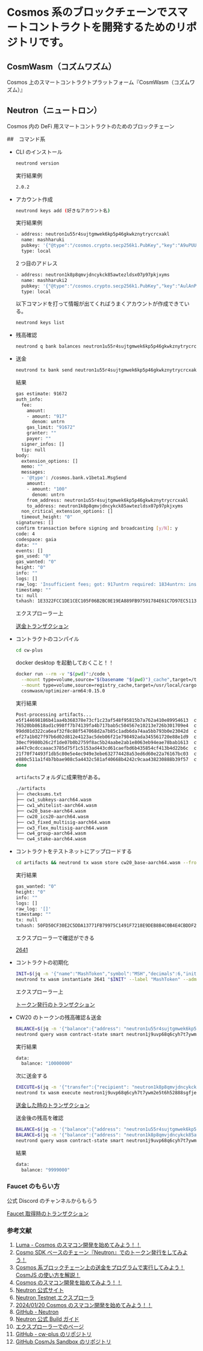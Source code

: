 # Cosmos 系のブロックチェーンでスマートコントラクトを開発するためのリポジトリです。

## CosmWasm（コズムワズム）

Cosmos 上のスマートコントラクトプラットフォーム『CosmWasm（コズムワズム）』

## Neutron（ニュートロン）

Cosmos 内の DeFi 用スマートコントラクトのためのブロックチェーン

##　コマンド系

- CLI のインストール

  ```bash
  neutrond version
  ```

  実行結果例

  ```bash
  2.0.2
  ```

- アカウント作成

  ```bash
  neutrond keys add (好きなアカウント名)
  ```

  実行結果例

  ```bash
  - address: neutron1u55r4sujtgmwek6kp5p46gkwkznytrycrcxakl
    name: mashharuki
    pubkey: '{"@type":"/cosmos.crypto.secp256k1.PubKey","key":"A9uPUUzCEHM8gSuoEXZJxVg9jI9s3CZR+tJuvBdSACst"}'
    type: local
  ```

  2 つ目のアドレス

  ```bash
  - address: neutron1k8p8qmvjdncykck85awtezldsx07p97pkjxyms
    name: mashharuki2
    pubkey: '{"@type":"/cosmos.crypto.secp256k1.PubKey","key":"AulAnPCI21GQhNIgK/iD7rNEYPxkfK/JagykzSBW4+LP"}'
    type: local
  ```

  以下コマンドを打って情報が出てくればうまくアカウントが作成できている。

  ```bash
  neutrond keys list
  ```

- 残高確認

  ```bash
  neutrond q bank balances neutron1u55r4sujtgmwek6kp5p46gkwkznytrycrcxakl --node https://rpc-t.neutron.nodestake.top:443 --chain-id pion-1
  ```

- 送金

  ```bash
  neutrond tx bank send neutron1u55r4sujtgmwek6kp5p46gkwkznytrycrcxakl neutron1k8p8qmvjdncykck85awtezldsx07p97pkjxyms 100untrn --node https://rpc-t.neutron.nodestake.top:443 --chain-id pion-1 --gas-prices 0.01untrn --gas auto --gas-adjustment 1.3
  ```

  結果

  ```bash
  gas estimate: 91672
  auth_info:
    fee:
      amount:
      - amount: "917"
        denom: untrn
      gas_limit: "91672"
      granter: ""
      payer: ""
    signer_infos: []
    tip: null
  body:
    extension_options: []
    memo: ""
    messages:
    - '@type': /cosmos.bank.v1beta1.MsgSend
      amount:
      - amount: "100"
        denom: untrn
      from_address: neutron1u55r4sujtgmwek6kp5p46gkwkznytrycrcxakl
      to_address: neutron1k8p8qmvjdncykck85awtezldsx07p97pkjxyms
    non_critical_extension_options: []
    timeout_height: "0"
  signatures: []
  confirm transaction before signing and broadcasting [y/N]: y
  code: 4
  codespace: gaia
  data: ""
  events: []
  gas_used: "0"
  gas_wanted: "0"
  height: "0"
  info: ""
  logs: []
  raw_log: 'Insufficient fees; got: 917untrn required: 1834untrn: insufficient fee'
  timestamp: ""
  tx: null
  txhash: 1E3322FCC1DE1CEC105F06B2BC0E19EA889FB97591784E61C7D97EC5113EE9E9
  ```

  エクスプローラー上

  [送金トランザクション](https://neutron.celat.one/pion-1/txs/CC24FB37660BA408B6448314E054C9DC26B908262ED224CFC3B045500A3F8684)

- コントラクトのコンパイル

  ```bash
  cd cw-plus
  ```

  docker desktop を起動しておくこと！！

  ```bash
  docker run --rm -v "$(pwd)":/code \
    --mount type=volume,source="$(basename "$(pwd)")_cache",target=/target \
    --mount type=volume,source=registry_cache,target=/usr/local/cargo/registry \
    cosmwasm/optimizer-arm64:0.15.0
  ```

  実行結果

  ```bash
  Post-processing artifacts...
  e5f144698186b41aa4b368378e73cf1c23af548f95815b7a762a410e89954613  cw1_subkeys-aarch64.wasm
  76520bb8618ad1c998ff7b74139fa4b717bab5c504567e10213e726b301709e4  cw1_whitelist-aarch64.wasm
  99dd01d322ca6eaf32f8c88f547068d2a7b85c1adb6da74aa5bb793b0e23042d  cw20_base-aarch64.wasm
  ef27a1b027f97b6d02d812e4123ac5deb06f21e798492ada345561720e88e1d9  cw20_ics20-aarch64.wasm
  30ecf9980b26c2f1de07b0b2759f8ac5b24aabe2ab1e8063eb94eae78bab1613  cw3_fixed_multisig-aarch64.wasm
  a447c9cdccaaac3785d75f1c5153ad443cd61caefbd6b435854cf413b4d22b6c  cw3_flex_multisig-aarch64.wasm
  21f70f74493f1db5c80e5e4ec949e3ebe632774428a53ed6d60e22a76167bc03  cw4_group-aarch64.wasm
  e880c511a1f4b7bbae908c5a4432c581af40668b4242c9caa438230888b39f57  cw4_stake-aarch64.wasm
  done
  ```

  `artifacts`フォルダに成果物がある。

  ```bash
  ./artifacts
  ├── checksums.txt
  ├── cw1_subkeys-aarch64.wasm
  ├── cw1_whitelist-aarch64.wasm
  ├── cw20_base-aarch64.wasm
  ├── cw20_ics20-aarch64.wasm
  ├── cw3_fixed_multisig-aarch64.wasm
  ├── cw3_flex_multisig-aarch64.wasm
  ├── cw4_group-aarch64.wasm
  └── cw4_stake-aarch64.wasm
  ```

- コントラクトをテストネットにアップロードする

  ```bash
  cd artifacts && neutrond tx wasm store cw20_base-aarch64.wasm --from neutron1u55r4sujtgmwek6kp5p46gkwkznytrycrcxakl --node https://rpc-t.neutron.nodestake.top:443 --chain-id pion-1 --gas-prices 0.1untrn --gas auto --gas-adjustment 2.0
  ```

  実行結果

  ```bash
  gas_wanted: "0"
  height: "0"
  info: ""
  logs: []
  raw_log: '[]'
  timestamp: ""
  tx: null
  txhash: 50FD50CF30E2C5DDA13771FB79975C1491F7218E9DEB8B4C0B4E4CBDDF213C95
  ```

  エクスプローラーで確認ができる

  [2641](https://neutron.celat.one/pion-1/codes/2641/info)

- コントラクトの初期化

  ```bash
  INIT=$(jq -n '{"name":"MashToken","symbol":"MSH","decimals":6,"initial_balances":[{address:"neutron1u55r4sujtgmwek6kp5p46gkwkznytrycrcxakl",amount:"10000000"}]}')
  neutrond tx wasm instantiate 2641 "$INIT" --label "MashToken" --admin neutron1u55r4sujtgmwek6kp5p46gkwkznytrycrcxakl --from neutron1u55r4sujtgmwek6kp5p46gkwkznytrycrcxakl --node https://rpc-t.neutron.nodestake.top:443 --chain-id pion-1 --gas-prices 0.1untrn --gas auto --gas-adjustment 2.0
  ```

  エクスプローラー上

  [トークン発行のトランザクション](https://neutron.celat.one/pion-1/txs/A74AE8F7CCA7B92E733672C3C6473A2353FFAEE92F7ABE3A1201994E4D798815)

- CW20 のトークンの残高確認＆送金

  ```bash
  BALANCE=$(jq -n '{"balance":{"address": "neutron1u55r4sujtgmwek6kp5p46gkwkznytrycrcxakl"}}')
  neutrond query wasm contract-state smart neutron1j9uvp68q6cyh7t7ywm2e5t6h52888sgfjeut84xhu8xvv8epx7tsmxc0lk "$BALANCE" --node https://rpc-t.neutron.nodestake.top:443 --chain-id pion-1
  ```

  実行結果

  ```bash
  data:
    balance: "10000000"
  ```

  次に送金する

  ```bash
  EXECUTE=$(jq -n '{"transfer":{"recipient": "neutron1k8p8qmvjdncykck85awtezldsx07p97pkjxyms", "amount": "1000"}}')
  neutrond tx wasm execute neutron1j9uvp68q6cyh7t7ywm2e5t6h52888sgfjeut84xhu8xvv8epx7tsmxc0lk "$EXECUTE" --from neutron1u55r4sujtgmwek6kp5p46gkwkznytrycrcxakl --node https://rpc-t.neutron.nodestake.top:443 --chain-id pion-1 --gas-prices 0.1untrn --gas auto --gas-adjustment 2.0
  ```

  [送金した時のトランザクション](https://neutron.celat.one/pion-1/txs/FFB13F97E89EA16FCBDF14FC7C459103C78FE18C685EB1F6F69ED06C5E9421A4)

  送金後の残高を確認

  ```bash
  BALANCE=$(jq -n '{"balance":{"address": "neutron1u55r4sujtgmwek6kp5p46gkwkznytrycrcxakl"}}')
  BALANCE=$(jq -n '{"balance":{"address": "neutron1k8p8qmvjdncykck85awtezldsx07p97pkjxyms"}}')
  neutrond query wasm contract-state smart neutron1j9uvp68q6cyh7t7ywm2e5t6h52888sgfjeut84xhu8xvv8epx7tsmxc0lk "$BALANCE" --node https://rpc-t.neutron.nodestake.top:443 --chain-id pion-1
  ```

  結果

  ```bash
  data:
    balance: "9999000"
  ```

### Faucet のもらい方

公式 Discord のチャンネルからもらう

[Faucet 取得時のトランザクション](https://neutron.celat.one/pion-1/txs/B96563DE0C75CA7858EB2B1EF278A41FA23CACC9147B4E125495D5EAF7A3700D)

### 参考文献

1. [Luma - Cosmos のスマコン開発を始めてみよう！！](https://lu.ma/9rb5chbu)
2. [Cosmo SDK ベースのチェーン『Neutron』でのトークン発行をしてみよう！](https://lab.stir.network/neutron-token-mint/)
3. [​Cosmos 系ブロックチェーン上の送金をプログラムで実行してみよう！CosmJS の使い方を解説！](https://lab.stir.network/cosmjs-1/)
4. [Cosmos のスマコン開発を始めてみよう！！](https://docs.google.com/presentation/d/1W2NV09ARA4nD4PvXmpOKRe0e7sETsPBFke_PlDOxKio/edit?usp=sharing)
5. [​Neutron 公式サイト](​https://www.neutron.org/)
6. [​Neutron Testnet エクスプローラ](​https://testnet.mintscan.io/neutron-testnet)
7. [2024/01/20 Cosmos のスマコン開発を始めてみよう！！](https://cosmosjapan.notion.site/2024-01-20-Cosmos-910ed6d9d07d4f54aa881cb22f4ad120)
8. [GitHub - Neutron](https://github.com/neutron-org/neutron/tree/303d764b57d871749fcf7d59a67b5d3078779258)
9. [Neutron 公式 Build ガイド](https://docs.neutron.org/neutron/build-and-run/neutron-build)
10. [エクスプローラーでのページ](https://neutron.celat.one/pion-1/accounts/neutron1u55r4sujtgmwek6kp5p46gkwkznytrycrcxakl/overview)
11. [GitHub - cw-plus のリポジトリ](https://github.com/CosmWasm/cw-plus)
12. [GitHub CosmJs Sandbox のリポジトリ](https://github.com/mashharuki/cosmjs-sandbox)
